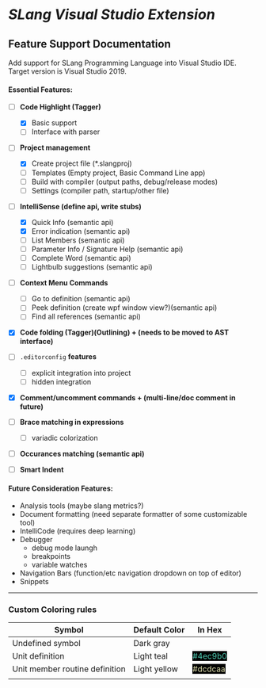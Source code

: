 ﻿#  ***SLang** Visual Studio Extension*
## Feature Support Documentation

Add support for SLang Programming Language into Visual Studio IDE.
Target version is Visual Studio 2019.

#### Essential Features:
- [ ] **Code Highlight (Tagger)**
    - [x] Basic support
    - [ ] Interface with parser
- [ ] **Project management**
    - [x] Create project file (\*.slangproj)
    - [ ] Templates (Empty project, Basic Command Line app)
    - [ ] Build with compiler (output paths, debug/release modes)
    - [ ] Settings (compiler path, startup/other file)
- [ ] **IntelliSense (define api, write stubs)**
    - [x] Quick Info (semantic api)
    - [x] Error indication (semantic api)
    - [ ] List Members (semantic api)
    - [ ] Parameter Info / Signature Help (semantic api)
    - [ ] Complete Word (semantic api)
    - [ ] Lightbulb suggestions (semantic api)
- [ ] **Context Menu Commands**
    - [ ] Go to definition (semantic api)
    - [ ] Peek definition (create wpf window view?)(semantic api)
    - [ ] Find all references (semantic api)
- [x] **Code folding (Tagger)(Outlining) + (needs to be moved to AST interface)**
- [ ] `.editorconfig` **features**
    - [ ] explicit integration into project
    - [ ] hidden integration
- [x] **Comment/uncomment commands + (multi-line/doc comment in future)**
- [ ] **Brace matching in expressions**
    - [ ] variadic colorization
- [ ] **Occurances matching (semantic api)**
- [ ] **Smart Indent**


#### Future Consideration Features:
- Analysis tools (maybe slang metrics?)
- Document formatting (need separate formatter of some customizable tool)
- IntelliCode (requires deep learning)
- Debugger
    - debug mode laungh
    - breakpoints
    - variable watches
- Navigation Bars (function/etc navigation dropdown on top of editor)
- Snippets
---

### Custom Coloring rules
|Symbol|Default Color|In Hex|
|-|-|-|
|Undefined symbol|Dark gray||
|Unit definition|Light teal|<span style="color:#4ec9b0;background-color:black;">#4ec9b0</span>|
|Unit member routine definition|Light yellow|<span style="color:#dcdcaa;background-color:black;">#dcdcaa</span>|
|||

